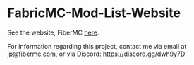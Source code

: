 # FabricMC-Mod-List-Website
See the website, FiberMC [here](http://www.fibermc.com).

For information regarding this project, contact me via email at jp@fibermc.com, or via Discord: https://discord.gg/dwh9y7D
